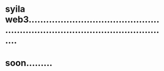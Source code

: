 # syila web3......................................................................................................
# soon.........
